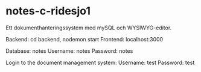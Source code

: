 # notes-c-ridesjo1

Ett dokumenthanteringssystem med mySQL och WYSIWYG-editor. 

Backend: cd backend, nodemon start
Frontend: localhost:3000 

Database: notes
Username: notes
Password: notes

Login to the document management system:
Username: test
Password: test